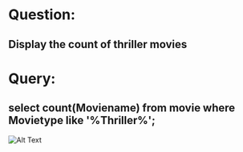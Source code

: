 # Question:
## Display the count of thriller movies
# Query:
## select count(Moviename) from movie where Movietype like '%Thriller%';

![Alt Text]()<br />

